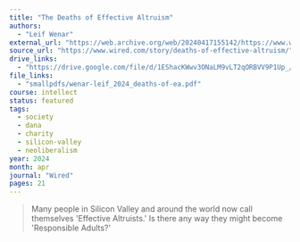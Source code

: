 ```yaml
---
title: "The Deaths of Effective Altruism"
authors:
  - "Leif Wenar"
external_url: "https://web.archive.org/web/20240417155142/https://www.wired.com/story/deaths-of-effective-altruism/"
source_url: "https://www.wired.com/story/deaths-of-effective-altruism/"
drive_links:
  - "https://drive.google.com/file/d/1EShacKWwv3ONaLM9vLT2qORBVV9P1Up_/view?usp=drivesdk"
file_links:
  - "smallpdfs/wenar-leif_2024_deaths-of-ea.pdf"
course: intellect
status: featured
tags:
  - society
  - dana
  - charity
  - silicon-valley
  - neoliberalism
year: 2024
month: apr
journal: "Wired"
pages: 21
---
```


> Many people in Silicon Valley and around the world now call themselves 'Effective Altruists.' Is there any way they might become 'Responsible Adults?'


